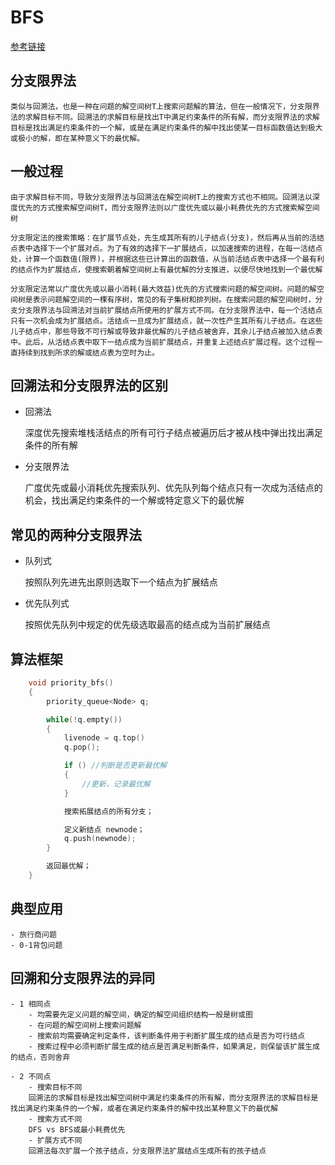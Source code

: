 # BFS

[参考链接](https://blog.csdn.net/yuxuan20062007/article/details/83450657)

## 分支限界法
    类似与回溯法，也是一种在问题的解空间树T上搜索问题解的算法，但在一般情况下，分支限界法的求解目标不同。回溯法的求解目标是找出T中满足约束条件的所有解，而分支限界法的求解目标是找出满足约束条件的一个解，或是在满足约束条件的解中找出使某一目标函数值达到极大或极小的解，即在某种意义下的最优解。

## 一般过程
    由于求解目标不同，导致分支限界法与回溯法在解空间树T上的搜索方式也不相同。回溯法以深度优先的方式搜索解空间树T，而分支限界法则以广度优先或以最小耗费优先的方式搜索解空间树

    分支限定法的搜索策略：在扩展节点处，先生成其所有的儿子结点(分支)，然后再从当前的活结点表中选择下一个扩展对点。为了有效的选择下一扩展结点，以加速搜索的进程，在每一活结点处，计算一个函数值(限界)，并根据这些已计算出的函数值，从当前活结点表中选择一个最有利的结点作为扩展结点，使搜索朝着解空间树上有最优解的分支推进，以便尽快地找到一个最优解

    分支限定法常以广度优先或以最小消耗(最大效益)优先的方式搜索问题的解空间树。问题的解空间树是表示问题解空间的一棵有序树，常见的有子集树和排列树。在搜索问题的解空间树时，分支分支限界法与回溯法对当前扩展结点所使用的扩展方式不同。在分支限界法中，每一个活结点只有一次机会成为扩展结点。活结点一旦成为扩展结点，就一次性产生其所有儿子结点。在这些儿子结点中，那些导致不可行解或导致非最优解的儿子结点被舍弃，其余儿子结点被加入结点表中。此后，从活结点表中取下一结点成为当前扩展结点，并重复上述结点扩展过程。这个过程一直持续到找到所求的解或结点表为空时为止。

## 回溯法和分支限界法的区别
- 回溯法
    
    深度优先搜索堆栈活结点的所有可行子结点被遍历后才被从栈中弹出找出满足条件的所有解

- 分支限界法
    
    广度优先或最小消耗优先搜索队列、优先队列每个结点只有一次成为活结点的机会，找出满足约束条件的一个解或特定意义下的最优解

## 常见的两种分支限界法
- 队列式
    
    按照队列先进先出原则选取下一个结点为扩展结点

- 优先队列式

    按照优先队列中规定的优先级选取最高的结点成为当前扩展结点

## 算法框架

```cpp
    void priority_bfs() 
    {
        priority_queue<Node> q;

        while(!q.empty())
        {
            livenode = q.top()
            q.pop();

            if () //判断是否更新最优解
            {
                //更新，记录最优解
            }

            搜索拓展结点的所有分支；

            定义新结点 newnode；
            q.push(newnode);
        }

        返回最优解；
    }

```

## 典型应用
    - 旅行商问题
    - 0-1背包问题

## 回溯和分支限界法的异同
    - 1 相同点
        - 均需要先定义问题的解空间，确定的解空间组织结构一般是树或图
        - 在问题的解空间树上搜索问题解
        - 搜索前均需要确定判定条件，该判断条件用于判断扩展生成的结点是否为可行结点
        - 搜索过程中必须判断扩展生成的结点是否满足判断条件，如果满足，则保留该扩展生成的结点，否则舍弃

    - 2 不同点
        - 搜索目标不同
        回溯法的求解目标是找出解空间树中满足约束条件的所有解，而分支限界法的求解目标是找出满足约束条件的一个解，或者在满足约束条件的解中找出某种意义下的最优解
        - 搜索方式不同
        DFS vs BFS或最小耗费优先
        - 扩展方式不同
        回溯法每次扩展一个孩子结点，分支限界法扩展结点生成所有的孩子结点